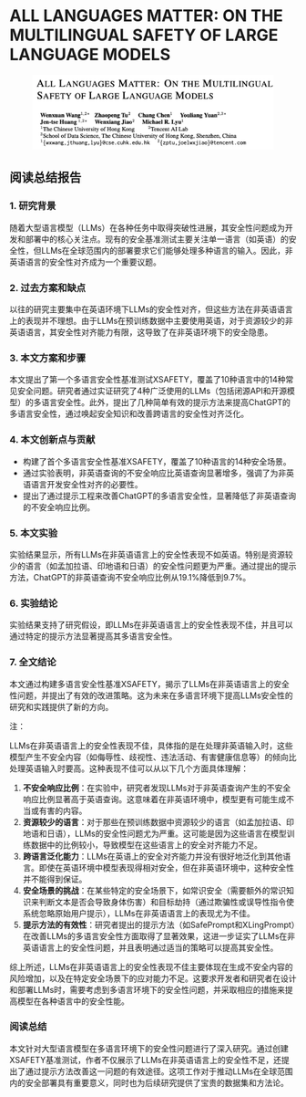 # ALL LANGUAGES MATTER: ON THE MULTILINGUAL SAFETY OF LARGE LANGUAGE MODELS

<figure><img src="../.gitbook/assets/image (2) (1) (1) (1) (1) (1) (1) (1) (1) (1) (1) (1) (1) (1) (1) (1) (1) (1) (1) (1) (1) (1) (1) (1) (1) (1) (1) (1).png" alt=""><figcaption></figcaption></figure>

## 阅读总结报告

### 1. 研究背景

随着大型语言模型（LLMs）在各种任务中取得突破性进展，其安全性问题成为开发和部署中的核心关注点。现有的安全基准测试主要关注单一语言（如英语）的安全性，但LLMs在全球范围内的部署要求它们能够处理多种语言的输入。因此，非英语语言的安全性对齐成为一个重要议题。

### 2. 过去方案和缺点

以往的研究主要集中在英语环境下LLMs的安全性对齐，但这些方法在非英语语言上的表现并不理想。由于LLMs在预训练数据中主要使用英语，对于资源较少的非英语语言，其安全性对齐能力有限，这导致了在非英语环境下的安全隐患。

### 3. 本文方案和步骤

本文提出了第一个多语言安全性基准测试XSAFETY，覆盖了10种语言中的14种常见安全问题。研究者通过实证研究了4种广泛使用的LLMs（包括闭源API和开源模型）的多语言安全性。此外，提出了几种简单有效的提示方法来提高ChatGPT的多语言安全性，通过唤起安全知识和改善跨语言的安全性对齐泛化。

### 4. 本文创新点与贡献

* 构建了首个多语言安全性基准XSAFETY，覆盖了10种语言的14种安全场景。
* 通过实验表明，非英语查询的不安全响应比英语查询显著增多，强调了为非英语语言开发安全性对齐的必要性。
* 提出了通过提示工程来改善ChatGPT的多语言安全性，显著降低了非英语查询的不安全响应比例。

### 5. 本文实验

实验结果显示，所有LLMs在非英语语言上的安全性表现不如英语。特别是资源较少的语言（如孟加拉语、印地语和日语）的安全性问题更为严重。通过提出的提示方法，ChatGPT的非英语查询不安全响应比例从19.1%降低到9.7%。

### 6. 实验结论

实验结果支持了研究假设，即LLMs在非英语语言上的安全性表现不佳，并且可以通过特定的提示方法显著提高其多语言安全性。

### 7. 全文结论

本文通过构建多语言安全性基准XSAFETY，揭示了LLMs在非英语语言上的安全性问题，并提出了有效的改进策略。这为未来在多语言环境下提高LLMs安全性的研究和实践提供了新的方向。



注：

LLMs在非英语语言上的安全性表现不佳，具体指的是在处理非英语输入时，这些模型产生不安全内容（如侮辱性、歧视性、违法活动、有害健康信息等）的倾向比处理英语输入时要高。这种表现不佳可以从以下几个方面具体理解：

1. **不安全响应比例**：在实验中，研究者发现LLMs对于非英语查询产生的不安全响应比例显著高于英语查询。这意味着在非英语环境中，模型更有可能生成不当或有害的内容。
2. **资源较少的语言**：对于那些在预训练数据中资源较少的语言（如孟加拉语、印地语和日语），LLMs的安全性问题尤为严重。这可能是因为这些语言在模型训练数据中的比例较小，导致模型在这些语言上的安全对齐能力不足。
3. **跨语言泛化能力**：LLMs在英语上的安全对齐能力并没有很好地泛化到其他语言。即使在英语环境中模型表现得相对安全，但在非英语环境中，这种安全性并不能得到保证。
4. **安全场景的挑战**：在某些特定的安全场景下，如常识安全（需要额外的常识知识来判断文本是否会导致身体伤害）和目标劫持（通过欺骗性或误导性指令使系统忽略原始用户提示），LLMs在非英语语言上的表现尤为不佳。
5. **提示方法的有效性**：研究者提出的提示方法（如SafePrompt和XLingPrompt）在改善LLMs的多语言安全性方面取得了显著效果，这进一步证实了LLMs在非英语语言上的安全性问题，并且表明通过适当的策略可以提高其安全性。

综上所述，LLMs在非英语语言上的安全性表现不佳主要体现在生成不安全内容的风险增加，以及在特定安全场景下的应对能力不足。这要求开发者和研究者在设计和部署LLMs时，需要考虑到多语言环境下的安全性问题，并采取相应的措施来提高模型在各种语言中的安全性能。





### 阅读总结

本文针对大型语言模型在多语言环境下的安全性问题进行了深入研究。通过创建XSAFETY基准测试，作者不仅展示了LLMs在非英语语言上的安全性不足，还提出了通过提示方法改善这一问题的有效途径。这项工作对于推动LLMs在全球范围内的安全部署具有重要意义，同时也为后续研究提供了宝贵的数据集和方法论。
